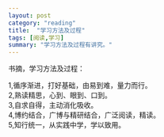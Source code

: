 ```yaml
---
layout: post
category: "reading"
title:  "学习方法及过程"
tags: [阅读,学习]
summary: "学习方法及过程有讲究。"
---
```

书摘，学习方法及过程：

1,循序渐进，打好基础，由易到难，量力而行。<br/>
2,熟读精思，心到、眼到、口到。<br/>
3,自求自得，主动消化吸收。<br/>
4,博约结合，广博与精研结合，广泛阅读，精读。<br/>
5,知行统一，从实践中学，学以致用。


